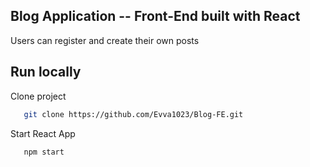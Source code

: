 ## Blog Application -- Front-End built with React

Users can register and create their own posts

## Run locally

Clone project

```bash
   git clone https://github.com/Evva1023/Blog-FE.git
```

Start React App

```bash
   npm start
```
   
